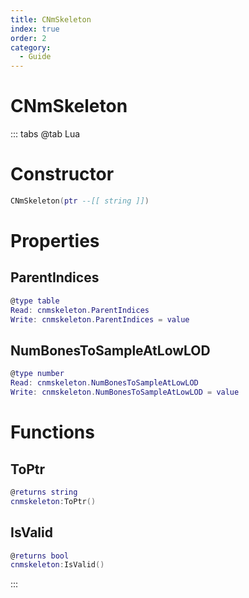 ```yaml
---
title: CNmSkeleton
index: true
order: 2
category:
  - Guide
---
```


# CNmSkeleton

::: tabs
@tab Lua
# Constructor
```lua
CNmSkeleton(ptr --[[ string ]])
```
# Properties
## ParentIndices 
```lua
@type table
Read: cnmskeleton.ParentIndices
Write: cnmskeleton.ParentIndices = value
```
## NumBonesToSampleAtLowLOD 
```lua
@type number
Read: cnmskeleton.NumBonesToSampleAtLowLOD
Write: cnmskeleton.NumBonesToSampleAtLowLOD = value
```
# Functions
## ToPtr
```lua
@returns string
cnmskeleton:ToPtr()
```
## IsValid
```lua
@returns bool
cnmskeleton:IsValid()
```

:::